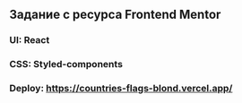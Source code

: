 ## Задание с ресурса Frontend Mentor

### UI: React
### CSS: Styled-components
### Deploy: https://countries-flags-blond.vercel.app/
